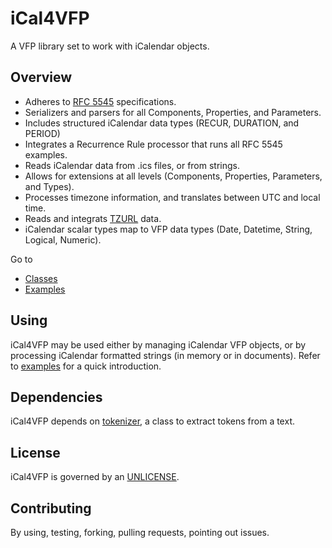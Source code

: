# iCal4VFP

A VFP library set to work with iCalendar objects.

## Overview

- Adheres to [RFC 5545](https://tools.ietf.org/html/rfc5545 "RFC 5545") specifications.
- Serializers and parsers for all Components, Properties, and Parameters.
- Includes structured iCalendar data types (RECUR, DURATION, and PERIOD)
- Integrates a Recurrence Rule processor that runs all RFC 5545 examples.
- Reads iCalendar data from .ics files, or from strings.
- Allows for extensions at all levels (Components, Properties, Parameters, and Types).
- Processes timezone information, and translates between UTC and local time.
- Reads and integrats [TZURL](http://tzurl.org "TZURL") data.
- iCalendar scalar types map to VFP data types (Date, Datetime, String, Logical, Numeric).

Go to

- [Classes](classes.md "Classes")
- [Examples](examples.md "Examples")

## Using

iCal4VFP may be used either by managing iCalendar VFP objects, or by processing iCalendar formatted strings (in memory or in documents). Refer to [examples](examples.md "examples") for a quick introduction.

## Dependencies

iCal4VFP depends on [tokenizer](https://bitbucket.org/atlopes/tokenizer "tokenizer"), a class to extract tokens from a text.

## License

iCal4VFP is governed by an [UNLICENSE](UNLICENSE.md "UNLICENSE").

## Contributing

By using, testing, forking, pulling requests, pointing out issues.